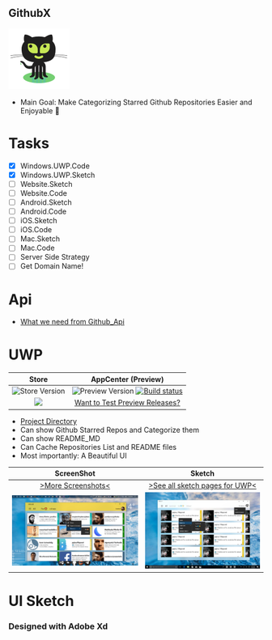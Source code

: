 ## GithubX

![GithubX](/Icon/Octocat.png)

* Main Goal: Make Categorizing Starred Github Repositories Easier and Enjoyable 🤗

# Tasks

- [x] Windows.UWP.Code
- [x] Windows.UWP.Sketch
- [ ] Website.Sketch
- [ ] Website.Code
- [ ] Android.Sketch
- [ ] Android.Code
- [ ] iOS.Sketch
- [ ] iOS.Code
- [ ] Mac.Sketch
- [ ] Mac.Code
- [ ] Server Side Strategy
- [ ] Get Domain Name!

# Api

* [What we need from Github_Api](/Api/readme.md)

# UWP


| Store    | AppCenter (Preview)
| :-------------: |:-------------:
| ![Store Version](https://img.shields.io/badge/store-ver1.0-brightgreen.svg)   | ![Preview Version](https://img.shields.io/badge/version-v1.1-green.svg) [![Build status](https://build.appcenter.ms/v0.1/apps/dd05cbde-11b6-45db-8d2f-f65b1791e4a1/branches/master/badge)](https://appcenter.ms)
| <a href="https://www.microsoft.com/store/apps/9P7D7PD6FBCV?ocid=badge"><img src="https://assets.windowsphone.com/13484911-a6ab-4170-8b7e-795c1e8b4165/English_get_L_InvariantCulture_Default.png" width="150"/></a> | [Want to Test Preview Releases?](https://install.appcenter.ms/users/yazdipour/apps/githubx/distribution_groups/publicbetatesters)

* [Project Directory](/GithubX.UWP/readme.md)
* Can show Github Starred Repos and Categorize them
* Can show README_MD 
* Can Cache Repositories List and README files
* Most importantly: A Beautiful UI 


| ScreenShot    | Sketch
| :-------------: |:-------------:
| [>More Screenshots<](/UI/Screenshots.UWP/)      | [>See all sketch pages for UWP<](/UI/Sketch.UWP/)
| <img src="/UI/Screenshots.UWP/MainPage.png" width="400"/>   | <img src="/UI/Sketch.UWP/ContextMenu.jpg" width="400"/>


# UI Sketch

### Designed with Adobe Xd